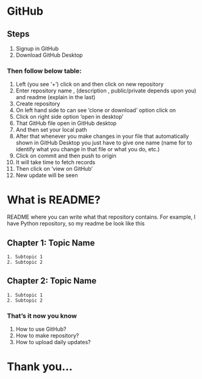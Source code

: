 
# GitHub

## Steps 
1. Signup in GitHub
2. Download GitHub Desktop
### Then follow below table:

1. Left (you see ‘+’) click on and then click on new repository
2. Enter repository name , (description , public/private depends upon you) and readme (explain in the last)
3. Create repository
4. On left hand side to can see ‘clone or download’ option click on 
5. Click on right side  option ‘open in desktop’
6. That GitHub file open in GitHub desktop 
7. And then set your local path 
8. After that whenever you make changes in your file that automatically shown in GitHub Desktop you just have to give one name (name for to identify what you change in that file or what you do, etc.)
9. Click on commit and then push to origin
10. It will take time to fetch records
11. Then click on ‘view on GitHub’
12. New update will be seen




# What is README?
README where you can write what that repository contains.
For example, I have Python repository, so my readme be look like this

## Chapter 1: Topic Name
 	1. Subtopic 1
	2. Subtopic 2
## Chapter 2: Topic Name
	1. Subtopic 1
	2. Subtopic 2


### That’s it now you know 
1.	How to use GitHub?
2.	How to make repository?
3.	How to upload daily updates?



# Thank you...



